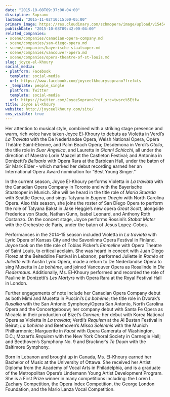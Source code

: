 ```yaml
---
date: "2015-10-08T09:37:00-04:00"
discipline: Soprano
lastmod: "2015-11-02T10:15:00-05:00"
primary_image: https://res.cloudinary.com/schmopera/image/upload/v1545409169/media/webhook-uploads/1446477319190/2015-11-01---JoyceElKhourySquare.jpg.jpg
publishDate: "2015-10-08T09:42:00-04:00"
related_companies:
- scene/companies/canadian-opera-company.md
- scene/companies/san-diego-opera.md
- scene/companies/bayerische-staatsoper.md
- scene/companies/vancouver-opera.md
- scene/companies/opera-theatre-of-st-louis.md
slug: joyce-el-khoury
social_media:
- platform: Facebook
  template: social-media
  url: https://www.facebook.com/joyceelkhourysoprano?fref=ts
- _template: people_single
  platform: Twitter
  template: social-media
  url: https://twitter.com/JoyceSoprano?ref_src=twsrc%5Etfw
title: Joyce El-Khoury
website: http://joyceelkhoury.com/site/
cms_visible: true
---
```

Her attention to musical style, combined with a striking stage presence and warm, rich voice have taken Joyce El-Khoury to debuts as Violetta in Verdi’s *La Traviata* with the De Nederlandse Opera, Welsh National Opera, Opéra Théâtre Saint-Etienne, and Palm Beach Opera; Desdemona in Verdi’s *Otello*, the title role in *Suor Angelica*, and Lauretta in *Gianni Schicchi*, all under the direction of Maestro Lorin Maazel at the Castleton Festival; and Antonina in Donizetti’s *Belisario* with Opera Rara at the Barbican Hall, under the baton of Sir Mark Elder - which marked her debut recording earned her an International Opera Award nomination for “Best Young Singer.”

In the current season, Joyce El-Khoury performs Violetta in *La traviata* with the Canadian Opera Company in Toronto and with the Bayerische Staatsoper in Munich. She will be heard in the title role of *Maria Stuarda* with Seattle Opera, and sings Tatyana in *Eugene Onegin* with North Carolina Opera. Also this season, she joins the roster of San Diego Opera to perform the role of Tatyana Bakst in Jake Heggie’s new opera *Great Scott*, alongside Frederica von Stade, Nathan Gunn, Isabel Leonard, and Anthony Roth Costanzo. On the concert stage, Joyce performs Rossini’s *Stabat Mater* with the Orchestre de Paris, under the baton of Jesus Lopez-Cobos.

Performances in the 2014-15 season included Violetta in *La traviata* with Lyric Opera of Kansas City and the Savonlinna Opera Festival in Finland. Joyce took on the title role of Tobias Picker’s *Emmeline* with Opera Theatre of Saint Louis, to critical acclaim. She was heard in concert with Juan Diego Florez at the Beiteddine Festival in Lebanon, performed Juliette in *Roméo et Juliette* with Austin Lyric Opera, made a return to De Nederlandse Opera to sing Musetta in *La bohème*, and joined Vancouver Opera as Rosalinde in *Die Fledermaus*. Additionally, Ms. El-Khoury performed and recorded the role of Pauline in Donizetti’s *Les Martyrs* with Opera Rara at the Royal Festival Hall in London.

Further engagements of note include her Canadian Opera Company debut as both Mimì and Musetta in Puccini’s *La bohème*; the title role in Dvorak’s *Rusalka* with the San Antonio Symphony/Opera San Antonio, North Carolina Opera and the Concertgebouw; her company debut with Santa Fe Opera as Micaela in their production of Bizet’s *Carmen*; her debut with Korea National Opera as Violetta in *La traviata*; Verdi’s *Requiem* at the Al Bustan Festival in Beirut; *La bohème* and Beethoven’s *Missa Solemnis* with the Munich Philharmonic; Marguerite in *Faust* with Opera Camerata of Washington, D.C.; Mozart’s *Requiem* with the New York Choral Society in Carnegie Hall; and Beethoven’s Symphony No. 9 and Bruckner’s *Te Deum* with the Baltimore Symphony.

Born in Lebanon and brought up in Canada, Ms. El-Khoury earned her Bachelor of Music at the University of Ottawa. She received her Artist Diploma from the Academy of Vocal Arts in Philadelphia, and is a graduate of the Metropolitan Opera’s Lindemann Young Artist Development Program. She is a First Prize winner in many competitions including: the Loren L. Zachary Competition, the Opera Index Competition, the George London Foundation, and the Mario Lanza Vocal Competition.